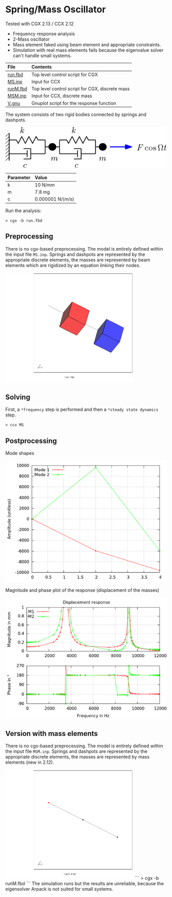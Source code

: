 # Spring/Mass Oscillator
Tested with CGX 2.13 / CCX 2.12

+ Frequency response analysis
+ 2-Mass oscillator
+ Mass element faked using beam element and appropriate constraints.
+ Simulation with real mass elements fails because the eigenvalue solver can't handle small systems.

| File                     | Contents                        |
| :-------------           | :-------------                  |
| [run.fbd](run.fbd)       | Top level control script for CGX|
| [MS.inp](MS.inp)         | Input for CCX                   |
| [runM.fbd](runM.fbd)     | Top level control script for CGX, discrete mass|
| [MSM.inp](MSM.inp)       | Input for CCX, discrete mass                  |
| [V.gnu](V.gnu)           | Gnuplot script for the response function  |

The system consists of two rigid bodies connected by springs and dashpots.

![](System.png)

| Parameter                | Value           |
| :-------------           | :-------------  |
| k                        | 10 N/mm         |
| m                        | 7.8 mg          |
| c                        | 0.000001 N/(m/s)|

Run the analysis:
```
> cgx -b run.fbd
```

## Preprocessing

There is no cgx-based preprocessing. The model is entirely defined within the input file `MS.inp`.
Springs and dashpots are represented by the appropriate discrete elements,
the masses are represented by beam elements which are rigidized by an equation linking their nodes.

<img src="mesh.png" width=400>

## Solving

First, a `*frequency` step is performed and then a `*steady state dynamics` step.
```
> ccx MS
```
## Postprocessing

Mode shapes

<img src="modes0.png">


Magnitude and phase plot of the response (displacement of the masses)

<img src="V0.png">

## Version with mass elements

There is no cgx-based preprocessing. The model is entirely defined within the input file `MSM.inp`.
Springs and dashpots are represented by the appropriate discrete elements,
the masses are represented by mass elements (new in 2.12).

<img src="meshM.png" width=400>
```
> cgx -b runM.fbd
```
The simulation runs but the results are unreliable, because the eigensolver Arpack is not suited for small systems.
